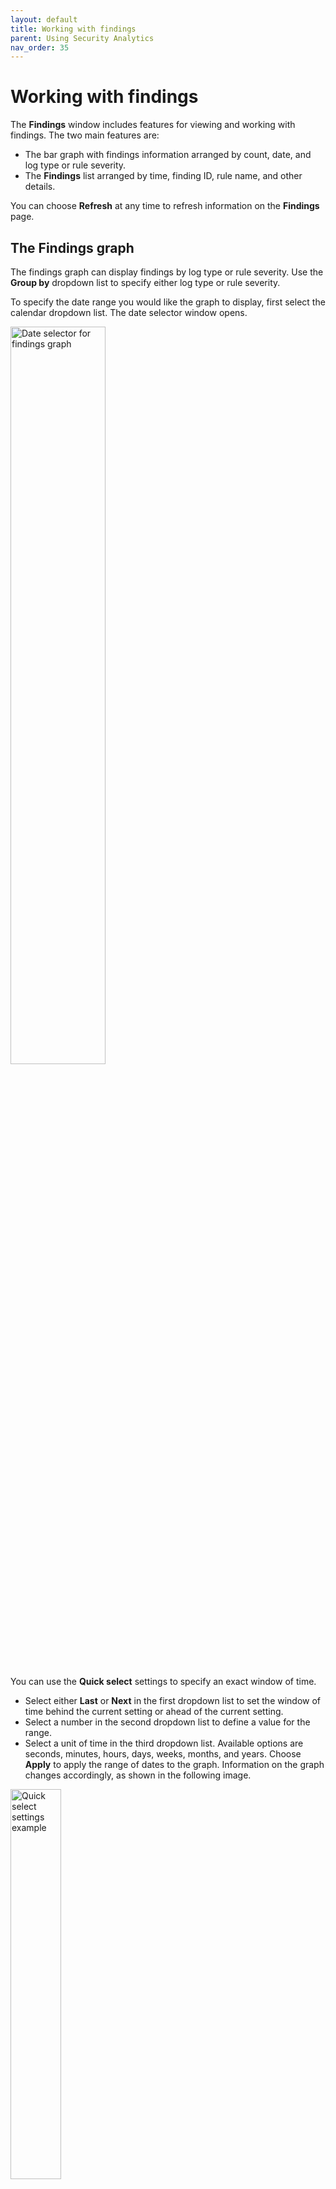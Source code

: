 ```yaml
---
layout: default
title: Working with findings
parent: Using Security Analytics
nav_order: 35
---
```


# Working with findings

The **Findings** window includes features for viewing and working with findings. The two main features are:
* The bar graph with findings information arranged by count, date, and log type or rule severity.
* The **Findings** list arranged by time, finding ID, rule name, and other details.

You can choose **Refresh** at any time to refresh information on the **Findings** page.

## The Findings graph

The findings graph can display findings by log type or rule severity. Use the **Group by** dropdown list to specify either log type or rule severity.

To specify the date range you would like the graph to display, first select the calendar dropdown list. The date selector window opens.

<img src="{{site.url}}{{site.baseurl}}/images/Security/find-date-pick.png" alt="Date selector for findings graph" width="55%">

You can use the **Quick select** settings to specify an exact window of time.
* Select either **Last** or **Next** in the first dropdown list to set the window of time behind the current setting or ahead of the current setting.
* Select a number in the second dropdown list to define a value for the range.
* Select a unit of time in the third dropdown list. Available options are seconds, minutes, hours, days, weeks, months, and years.
Choose **Apply** to apply the range of dates to the graph. Information on the graph changes accordingly, as shown in the following image.

<img src="{{site.url}}{{site.baseurl}}/images/Security/quickset.png" alt="Quick select settings example" width="40%">

You can use the left and right arrows to move the window of time behind the current range of dates or ahead of the current range of dates. When you use these arrows, the start and end dates appear in the date range field. You can then select each one to set an absolute, relative, or current date and time. For absolute and relative changes, choose **Update** to apply the changes.

<img src="{{site.url}}{{site.baseurl}}/images/Security/date-pick.png" alt="Altering date range" width="55%">

As an alternative, you can select an option in the **Commonly used** section (see the preceding image of the calendar dropdown list) to conveniently set a window of time. Options include date ranges such as **Today**, **Yesterday**, **this week**, and **week to date**. 

When one of the commonly used windows of time is selected, you can choose **Show dates** in the date range field to populate the range of dates. Following that, you can select either the start date or end date to specify an absolute, relative, or current date and time setting. For absolute and relative changes, choose **Update** to apply the changes.

As one more alternative, you can select an option from the **Recently used date ranges** section to go back to a previous setting.

## The Findings list

The **Findings** list displays all findings according to the time of the finding, the finding ID, the rule name that generated the finding, the detector that captured the finding, and other details, as shown in the following image.

<img src="{{site.url}}{{site.baseurl}}/images/Security/finding-list.png" alt="A list of all findings" width="85%">

Use the **Rule severity** dropdown list to filter the list of findings by severity. Use the **log type** dropdown list to filter the list by log type.

The **Actions** column includes two options for each finding:
* The diagonal arrow provides a way to open the [**Finding details**](#finding-details) pane, which describes the finding by parameters defined when creating the detector and includes the document that generated the finding.
* The bell icon allows you to open the **Create detector alert trigger** pane, where you can quickly set up an alert for the specific finding and modify rules and their conditions as required.
For details on setting up an alert, see [Step 3. Set up alerts]({{site.url}}{{site.baseurl}}/security-analytics/sec-analytics-config/detectors-config/#step-3-set-up-alerts) in detector creation documentation.

### Finding details

Each finding in the list also includes a **Finding ID**. In addition to using the diagonal arrow in **Actions**, you can select the ID to open the **Finding details** pane. An example of **Finding details** is shown in the following image.

#### Viewing surrounding documents

The **Finding details** pane contains specific information about the finding, including the document that generated the finding. To investigate the series of events that led to the finding or followed the finding, you can select **View surrounding documents** to open the document in the **Discover** panel and view other documents preceding or following it.

1. Open **Finding details** by selecting the **Finding ID** in the **Findings** list.
1. In the **Documents** section, select **View surrounding documents**. If an index pattern already exists for the document, the **Discover** panel opens and displays the document. If an index pattern does not exist, the **Create index pattern to view documents** window opens and prompts you to create an index pattern, as shown in the following image.

    <img src="{{site.url}}{{site.baseurl}}/images/Security/findings2.png" alt="popup window prompting users to create an index pattern" width="60%">

1. In the **Create index pattern to view documents** window, the index pattern name is automatically populated. Enter the appropriate time field from the log index used to determine the timing for log events. For information on mapping log fields to detector fields, see [Step 2. Create field mappings]({{site.url}}{{site.baseurl}}/security-analytics/sec-analytics-config/detectors-config/#step-2-create-field-mappings). Choose **Create index pattern**. The **Create index pattern to view documents** confirmation window opens.
1. Select **View surrounding documents** in the confirmation window. The **Discover** panel opens, as shown in the following image.

    <img src="{{site.url}}{{site.baseurl}}/images/Security/findings4.png" alt="Discover panel with surrounding documents" width="85%">
    
The **Discover** panel displays the document that generated the finding with a highlighted background. Other documents that came either before or after the event are also displayed.

For details about working with **Discover** in OpenSearch Dashboards, see [Exploring data]({{site.url}}{{site.baseurl}}/dashboards/discover/index-discover/).

#### Viewing correlated findings

Correlations between findings are generated by the correlation engine, which is an experimental feature released in OpenSearch 2.7. Therefore, we do not recommend using the feature in a production environment at this time. For updates on the progress of correlation engine, see [Security Analytics Correlation Engine](https://github.com/opensearch-project/security-analytics/issues/369) at GitHub. To share ideas and provide feedback, join the [Security Analytics forum](https://forum.opensearch.org/c/plugins/security-analytics/73).
{: .warning }

To see how the finding is correlated with others, select the **Correlations** tab. Correlations are relationships between findings that express a particular threat scenario involving multiple log types. Information in the **Correlated findings** table shows the time at which a correlated finding was generated, a finding's ID, the log type used to generate the finding, its threat severity, and the correlation score, a measure of its proximity to the reference finding.

<img src="{{site.url}}{{site.baseurl}}/images/Security/corr-details-findings.png" alt="A table of correlated findings with respect to the reference finding" width="60%">

You can select **View correlations graph** to visualize correlations between the findings. For more information about using the correlation graph, see [Working with the correlation graph]({{site.url}}{{site.baseurl}}/security-analytics/usage/correlation-graph/).
